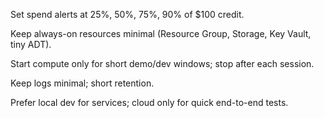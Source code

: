 Set spend alerts at 25%, 50%, 75%, 90% of $100 credit.

Keep always-on resources minimal (Resource Group, Storage, Key Vault, tiny ADT).

Start compute only for short demo/dev windows; stop after each session.

Keep logs minimal; short retention.

Prefer local dev for services; cloud only for quick end-to-end tests.